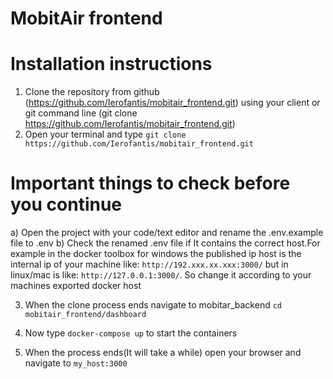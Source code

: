 # MobitAir frontend

# Installation instructions

1) Clone the repository from github (https://github.com/Ierofantis/mobitair_frontend.git) using your client or git command line (git clone https://github.com/Ierofantis/mobitair_frontend.git)
2) Open your terminal and type  `git clone https://github.com/Ierofantis/mobitair_frontend.git `

# Important things to check before you continue

  a) Open the project with your code/text editor and rename the .env.example file to .env
  b) Check the renamed .env file if It contains the correct host.For example in the docker toolbox for windows the published ip host is the internal ip of your machine like: 
  `http://192.xxx.xx.xxx:3000/` but in linux/mac is like: `http://127.0.0.1:3000/`. So change it according to your machines exported docker host

3) When the clone process ends navigate to mobitar_backend `cd mobitair_frontend/dashboard`
4) Now type `docker-compose up` to start the containers

5) When the process ends(It will take a while) open your browser and navigate to `my_host:3000`